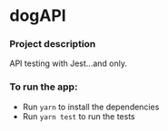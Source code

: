 # dogAPI

### Project description

API testing with Jest...and only.

### To run the app:

* Run ```yarn``` to install the dependencies
* Run ```yarn test``` to run the tests
